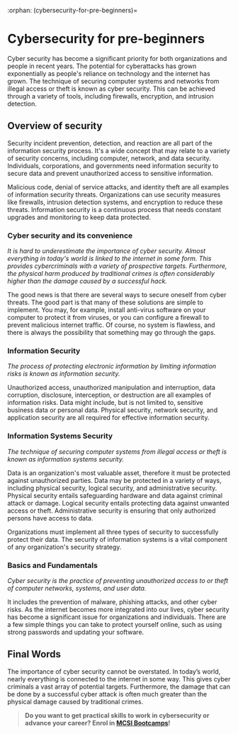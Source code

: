 :orphan:
(cybersecurity-for-pre-beginners)=

# Cybersecurity for pre-beginners

Cyber security has become a significant priority for both organizations and people in recent years. The potential for cyberattacks has grown exponentially as people's reliance on technology and the internet has grown. The technique of securing computer systems and networks from illegal access or theft is known as cyber security. This can be achieved through a variety of tools, including firewalls, encryption, and intrusion detection.

## Overview of security

Security incident prevention, detection, and reaction are all part of the information security process. It's a wide concept that may relate to a variety of security concerns, including computer, network, and data security. Individuals, corporations, and governments need information security to secure data and prevent unauthorized access to sensitive information.

Malicious code, denial of service attacks, and identity theft are all examples of information security threats. Organizations can use security measures like firewalls, intrusion detection systems, and encryption to reduce these threats. Information security is a continuous process that needs constant upgrades and monitoring to keep data protected.

### Cyber security and its convenience

*It is hard to underestimate the importance of cyber security. Almost everything in today's world is linked to the internet in some form. This provides cybercriminals with a variety of prospective targets. Furthermore, the physical harm produced by traditional crimes is often considerably higher than the damage caused by a successful hack.*

The good news is that there are several ways to secure oneself from cyber threats. The good part is that many of these solutions are simple to implement. You may, for example, install anti-virus software on your computer to protect it from viruses, or you can configure a firewall to prevent malicious internet traffic. Of course, no system is flawless, and there is always the possibility that something may go through the gaps.

### Information Security

*The process of protecting electronic information by limiting information risks is known as information security.*

Unauthorized access, unauthorized manipulation and interruption, data corruption, disclosure, interception, or destruction are all examples of information risks. Data might include, but is not limited to, sensitive business data or personal data. Physical security, network security, and application security are all required for effective information security.

### Information Systems Security

*The technique of securing computer systems from illegal access or theft is known as information systems security.*

Data is an organization's most valuable asset, therefore it must be protected against unauthorized parties. Data may be protected in a variety of ways, including physical security, logical security, and administrative security. Physical security entails safeguarding hardware and data against criminal attack or damage. Logical security entails protecting data against unwanted access or theft. Administrative security is ensuring that only authorized persons have access to data.

Organizations must implement all three types of security to successfully protect their data. The security of information systems is a vital component of any organization's security strategy.

### Basics and Fundamentals

*Cyber security is the practice of preventing unauthorized access to or theft of computer networks, systems, and user data.*

It includes the prevention of malware, phishing attacks, and other cyber risks. As the internet becomes more integrated into our lives, cyber security has become a significant issue for organizations and individuals. There are a few simple things you can take to protect yourself online, such as using strong passwords and updating your software.

## Final Words

The importance of cyber security cannot be overstated. In today’s world, nearly everything is connected to the internet in some way. This gives cyber criminals a vast array of potential targets. Furthermore, the damage that can be done by a successful cyber attack is often much greater than the physical damage caused by traditional crimes.

> **Do you want to get practical skills to work in cybersecurity or advance your career? Enrol in [MCSI Bootcamps](https://www.mosse-institute.com/bootcamps.html)!**